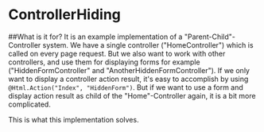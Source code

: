 # ControllerHiding

##What is it for? 
It is an example implementation of a "Parent-Child"-Controller system. 
We have a single controller ("HomeController") which is called on every page request. But we also want to work with other controllers, and use them for displaying forms for example ("HiddenFormController" and "AnotherHiddenFormController"). 
If we only want to display a controller action result, it's easy to accomplish by using <code>@Html.Action("Index", "HiddenForm")</code>. 
But if we want to use a form and display action result as child of the "Home"-Controller again, it is a bit more complicated.

This is what this implementation solves.
